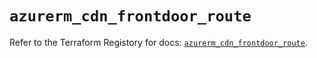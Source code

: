 # `azurerm_cdn_frontdoor_route`

Refer to the Terraform Registory for docs: [`azurerm_cdn_frontdoor_route`](https://www.terraform.io/docs/providers/azurerm/r/cdn_frontdoor_route).
